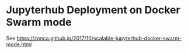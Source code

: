 Jupyterhub Deployment on Docker Swarm mode
==========================

See <https://zonca.github.io/2017/10/scalable-jupyterhub-docker-swarm-mode.html>
